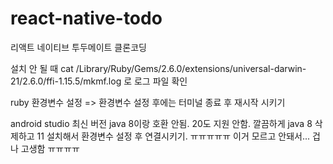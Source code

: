 # react-native-todo
리액트 네이티브 투두메이트 클론코딩


설치 안 될 때 cat /Library/Ruby/Gems/2.6.0/extensions/universal-darwin-21/2.6.0/ffi-1.15.5/mkmf.log
로 로그 파일 확인

ruby 환경변수 설정 => 환경변수 설정 후에는 터미널 종료 후 재시작 시키기

android studio 최신 버전 java 8이랑 호환 안됨. 20도 지원 안함. 깔끔하게 java 8 삭제하고 11 설치해서 환경변수 설정 후 연결시키기. ㅠㅠㅠㅠㅠ 이거 모르고 안돼서... 겁나 고생함 ㅠㅠㅠㅠ